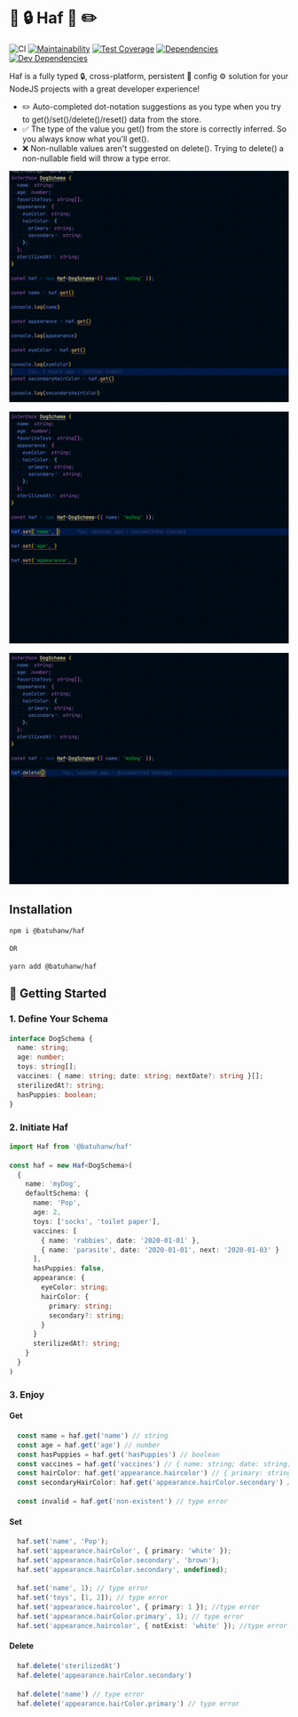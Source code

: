 # 🧠 🔒 Haf 🦺 ✏️

![CI](https://github.com/BatuhanW/haf/workflows/main/badge.svg)
[![Maintainability](https://api.codeclimate.com/v1/badges/4315aa36678fe4181b77/maintainability)](https://codeclimate.com/github/BatuhanW/haf/maintainability)
[![Test Coverage](https://api.codeclimate.com/v1/badges/4315aa36678fe4181b77/test_coverage)](https://codeclimate.com/github/BatuhanW/haf/test_coverage)
[![Dependencies](https://status.david-dm.org/gh/batuhanw/haf.svg)](https://status.david-dm.org/gh/batuhanw/haf)
[![Dev Dependencies](https://status.david-dm.org/gh/batuhanw/haf.svg?type=dev)](https://status.david-dm.org/gh/batuhanw/haf)


Haf is a fully typed 🔒, cross-platform, persistent 💾 config ⚙️ solution for your NodeJS projects with a great developer experience!

- ✏️ Auto-completed dot-notation suggestions as you type when you try to get()/set()/delete()/reset() data from the store.
- ✅ The type of the value you get() from the store is correctly inferred. So you always know what you'll get().
- ❌ Non-nullable values aren't suggested on delete(). Trying to delete() a non-nullable field will throw a type error.

![](https://github.com/BatuhanW/Haf/blob/add-gifs/get.gif)

![](https://github.com/BatuhanW/Haf/blob/add-gifs/set.gif)

![](https://github.com/BatuhanW/Haf/blob/add-gifs/delete.gif)

## Installation

```
npm i @batuhanw/haf

OR

yarn add @batuhanw/haf
```

## 🏃 Getting Started

### 1. Define Your Schema

```typescript
interface DogSchema {
  name: string;
  age: number;
  toys: string[];
  vaccines: { name: string; date: string; nextDate?: string }[];
  sterilizedAt?: string;
  hasPuppies: boolean;
}
```

### 2. Initiate Haf

```typescript
import Haf from '@batuhanw/haf'

const haf = new Haf<DogSchema>(
  {
    name: 'myDog',
    defaultSchema: {
      name: 'Pop',
      age: 2,
      toys: ['socks', 'toilet paper'],
      vaccines: [
        { name: 'rabbies', date: '2020-01-01' },
        { name: 'parasite', date: '2020-01-01', next: '2020-01-03' }
      ],
      hasPuppies: false,
      appearance: {
        eyeColor: string;
        hairColor: {
          primary: string;
          secondary?: string;
        }
      }
      sterilizedAt?: string;
    }
  }
)
```

### 3. Enjoy

#### Get

```typescript
  const name = haf.get('name') // string
  const age = haf.get('age') // number
  const hasPuppies = haf.get('hasPuppies') // boolean
  const vaccines = haf.get('vaccines') // { name: string; date: string; nextDate?: string }[]
  const hairColor: haf.get('appearance.haircolor') // { primary: string; secondary?: string }
  const secondaryHairColor: haf.get('appearance.hairColor.secondary') // string | undefined

  const invalid = haf.get('non-existent') // type error
```

#### Set

```typescript
  haf.set('name', 'Pop');
  haf.set('appearance.hairColor', { primary: 'white' });
  haf.set('appearance.hairColor.secondary', 'brown');
  haf.set('appearance.hairColor.secondary', undefined);

  haf.set('name', 1); // type error
  haf.set('toys', [1, 2]); // type error
  haf.set('appearance.haircolor', { primary: 1 }); //type error
  haf.set('appearance.hairColor.primary', 1); // type error
  haf.set('appearance.haircolor', { notExist: 'white' }); //type error
```

#### Delete

```typescript
  haf.delete('sterilizedAt')
  haf.delete('appearance.hairColor.secondary')

  haf.delete('name') // type error
  haf.delete('appearance.hairColor.primary') // type error
```

